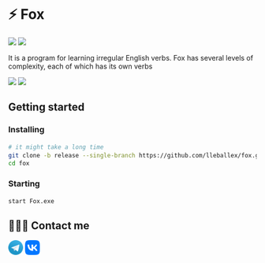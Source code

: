 # ⚡ Fox

![](https://img.shields.io/badge/platform-windows-informational)
![](https://img.shields.io/github/license/lleballex/fox)

It is a program for learning irregular English verbs. Fox has several levels of complexity, each of which has its own verbs

<div>
  <img src="https://i.imgur.com/1izjdiJ.png" width="49%">
  <img src="https://i.imgur.com/GV3s6Wx.png" width="49%">
</div>

## Getting started

### Installing

```bash
# it might take a long time
git clone -b release --single-branch https://github.com/lleballex/fox.git
cd fox
```

### Starting

```bash
start Fox.exe
```

## 🙋🏽‍♂️ Contact me

[<img width="30px" title="lleballex | Telegram" src="https://raw.githubusercontent.com/github/explore/main/topics/telegram/telegram.png">](https://t.me/lleballex)
[<img width="30px" title="lleballex | VK" src="https://raw.githubusercontent.com/github/explore/main/topics/vk/vk.png">](https://vk.com/lleballex)
